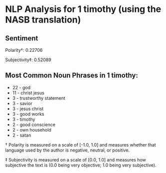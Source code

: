 # NLP Analysis for 1 timothy (using the NASB translation)

## Sentiment

Polarity†: 0.22706

Subjectivity‡: 0.52089

## Most Common Noun Phrases in 1 timothy:

 * 22	-  god
 * 11	-  christ jesus
 * 3	-  trustworthy statement
 * 3	-  savior
 * 3	-  jesus christ
 * 3	-  good works
 * 3	-  timothy
 * 2	-  good conscience
 * 2	-  own household
 * 2	-  satan


† Polarity is measured on a scale of [-1.0, 1.0] and measures whether that language used by the author is negative, neutral, or positive.

‡ Subjectivity is measured on a scale of [0.0, 1.0] and measures how subjective the text is (0.0 being very objective; 1.0 being very subjective).